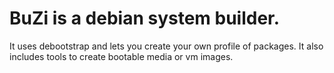 # BuZi is a debian system builder. 

It uses debootstrap and lets you create your own profile of packages. 
It also includes tools to create bootable media or vm images.
